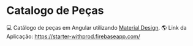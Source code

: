# Catalogo de Peças

💻 Catálogo de peças em Angular utilizando [Material Design](https://material.io/).
🌎 Link da Aplicação: https://starter-withprod.firebaseapp.com/